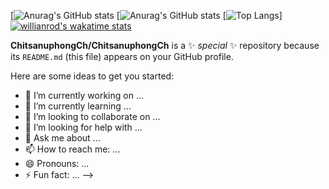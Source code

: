[![Anurag's GitHub stats](https://github-readme-stats.vercel.app/api?username=ChitsanuphongCh&show_icons=true&theme=radical)
[![Anurag's GitHub stats](https://github-readme-stats.vercel.app/api/top-langs/?username=ChitsanuphongCh&layout=compact&theme=radical)
[![Top Langs](https://github-readme-stats.vercel.app/api/top-langs/?username=ChitsanuphongCh&layout=compact&theme=radical)]
[![willianrod's wakatime stats](https://github-readme-stats.vercel.app/api/wakatime?username=ChitsanuphongCh)](https://github.com/anuraghazra/github-readme-stats)

**ChitsanuphongCh/ChitsanuphongCh** is a ✨ _special_ ✨ repository because its `README.md` (this file) appears on your GitHub profile.

Here are some ideas to get you started:

- 🔭 I’m currently working on ...
- 🌱 I’m currently learning ...
- 👯 I’m looking to collaborate on ...
- 🤔 I’m looking for help with ...
- 💬 Ask me about ...
- 📫 How to reach me: ...
- 😄 Pronouns: ...
- ⚡ Fun fact: ...
-->
